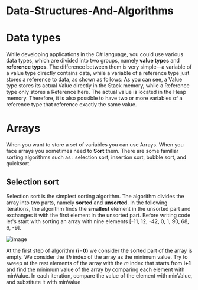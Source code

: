 # Data-Structures-And-Algorithms

# Data types

While developing applications in the C# language, you could use various data types, which are divided into two groups, namely **value types** and **reference types**. 
The difference between them is very simple—a variable of a value type directly contains data, while a variable of a reference type just stores a reference to data, as shown as follows:
As you can see, a Value type stores its actual Value directly in the Stack memory, while a Reference type only stores a Reference here. The actual value is located in the Heap memory. Therefore, it is also possible to have two or more variables of a reference type that reference exactly the same value.

# Arrays
When you want to store a set of variables you can use Arrays. When you face arrays you sometimes need to **Sort** them. There are some familiar sorting algorithms such as :
selection sort, insertion sort, bubble sort, and quicksort.

## Selection sort
Selection sort is the simplest sorting algorithm. The algorithm divides the array into two parts, namely **sorted** and **unsorted**. In the following iterations, the algorithm finds the **smallest** element in the unsorted part and exchanges it with the first element in the unsorted part. Before writing code let's start with sorting an array with nine elements [-11, 12, -42, 0, 1, 90, 68, 6, -9].

![image](https://github.com/imansafari1991/Csharp-Data-Structures-And-Algorithms/assets/52294855/915d61e9-0f5e-4be8-a977-707bcfd8d274)

At the first step of algorithm **(i=0)** we consider the sorted part of the array is empty. We consider the i*th* index of the array as the minimum value. Try to sweep at the rest elements of the array with the *m* index that starts from **i+1** and find the minimum value of the array by comparing each element with minValue. In each iteration, compare the value of the element with minValue, and substitute it with minValue 

